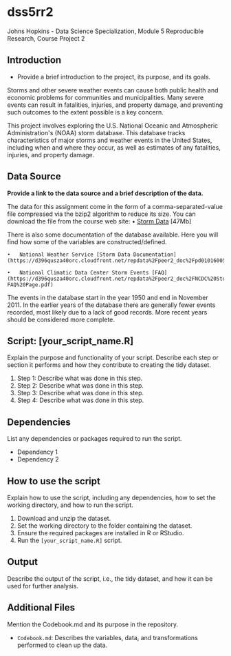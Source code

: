 # dss5rr2
Johns Hopkins - Data Science Specialization, Module 5 Reproducible Research, Course Project 2

## Introduction
- Provide a brief introduction to the project, its purpose, and its goals.

Storms and other severe weather events can cause both public health and economic problems for communities and municipalities. Many severe events can result in fatalities, injuries, and property damage, and preventing such outcomes to the extent possible is a key concern.

This project involves exploring the U.S. National Oceanic and Atmospheric Administration's (NOAA) storm database. This database tracks characteristics of major storms and weather events in the United States, including when and where they occur, as well as estimates of any fatalities, injuries, and property damage.


## Data Source

**Provide a link to the data source and a brief description of the data.**

The data for this assignment come in the form of a comma-separated-value file compressed via the bzip2 algorithm to reduce its size. You can download the file from the course web site:
	•	[Storm Data](https://d396qusza40orc.cloudfront.net/repdata%2Fdata%2FStormData.csv.bz2) [47Mb]

There is also some documentation of the database available. Here you will find how some of the variables are constructed/defined.

	•	National Weather Service [Storm Data Documentation](https://d396qusza40orc.cloudfront.net/repdata%2Fpeer2_doc%2Fpd01016005curr.pdf)

	•	National Climatic Data Center Storm Events [FAQ](https://d396qusza40orc.cloudfront.net/repdata%2Fpeer2_doc%2FNCDC%20Storm%20Events-FAQ%20Page.pdf)

The events in the database start in the year 1950 and end in November 2011. In the earlier years of the database there are generally fewer events recorded, most likely due to a lack of good records. More recent years should be considered more complete.

## Script: [your_script_name.R]

Explain the purpose and functionality of your script. Describe each step or section it performs and how they contribute to creating the tidy dataset.

1. Step 1: Describe what was done in this step.
2. Step 2: Describe what was done in this step.
3. Step 3: Describe what was done in this step.
4. Step 4: Describe what was done in this step.

## Dependencies

List any dependencies or packages required to run the script.

- Dependency 1
- Dependency 2

## How to use the script

Explain how to use the script, including any dependencies, how to set the working directory, and how to run the script.

1. Download and unzip the dataset.
2. Set the working directory to the folder containing the dataset.
3. Ensure the required packages are installed in R or RStudio.
4. Run the `[your_script_name.R]` script.

## Output

Describe the output of the script, i.e., the tidy dataset, and how it can be used for further analysis.

## Additional Files

Mention the Codebook.md and its purpose in the repository.

- `Codebook.md`: Describes the variables, data, and transformations performed to clean up the data.
